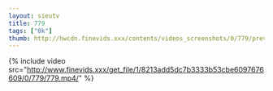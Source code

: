 ```yaml
--- 
layout: sieutv
title: 779
tags: ["0k"]
thumb: http://hwcdn.finevids.xxx/contents/videos_screenshots/0/779/preview.mp4.jpg
---
```

{% include video src="http://www.finevids.xxx/get_file/1/8213add5dc7b3333b53cbe6097676609/0/779/779.mp4/" %} 
